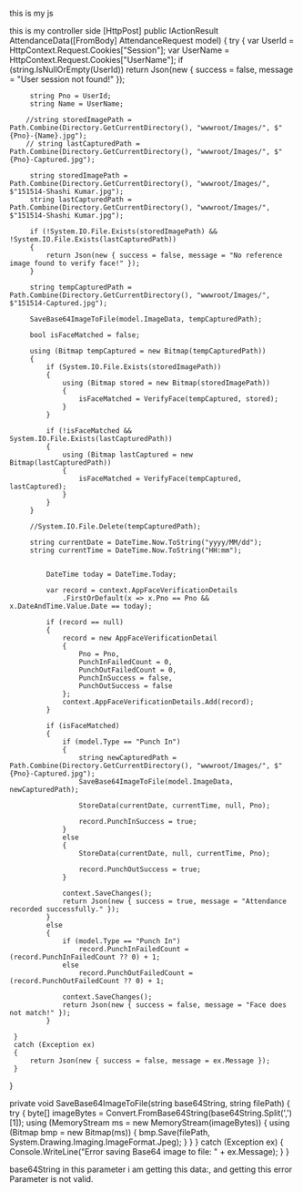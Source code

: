 this is my js
<script>
    const video = document.getElementById("video");
    const canvas = document.getElementById("canvas");
    const EntryTypeInput = document.getElementById("EntryType");
    const successSound = document.getElementById("successSound");
    const errorSound = document.getElementById("errorSound");

    navigator.mediaDevices.getUserMedia({ video: { facingMode: "user" } })
        .then(function (stream) {
            let video = document.getElementById("video");
            video.srcObject = stream;
            video.play();
        })
        .catch(function (error) {
            console.error("Error accessing camera: ", error);
        });

 
    function captureImageAndSubmit(entryType) {
        EntryTypeInput.value = entryType;

        const context = canvas.getContext("2d");
        canvas.width = video.videoWidth;
        canvas.height = video.videoHeight;
        context.drawImage(video, 0, 0, canvas.width, canvas.height);

        const imageData = canvas.toDataURL("image/jpeg"); // Save as JPG

        
        Swal.fire({
            title: "Verifying Face...",
            allowOutsideClick: false,
            showConfirmButton: false,
            didOpen: () => {
                Swal.showLoading();
            }
        });

       
       

        fetch("/Geo/AttendanceData", {
            method: "POST",
            headers: {
                "Content-Type": "application/json"
            },
            body: JSON.stringify({
                Type: entryType,
                ImageData: imageData
            })
        })
            .then(response => response.json())
            .then(data => {
                if (data.success) {
                    var now = new Date();
                    var formattedDateTime = now.toLocaleString();
                    successSound.play();
                    triggerHapticFeedback("success");

                    Swal.fire({
                        title: "Face Matched!",
                        text: "Attendance Recorded.\nDate & Time: " + formattedDateTime,
                        icon: "success",
                        timer: 3000,
                        showConfirmButton: false
                    }).then(() => {
                        location.reload();  
                    }); 

                } else {
                    errorSound.play();
                    triggerHapticFeedback("error");
                    var now = new Date();
                    var formattedDateTime = now.toLocaleString();
                    Swal.fire({
                        title: "Face Not Recognized.",
                        text: "Click the button again to retry.\nDate & Time: " + formattedDateTime,
                        icon: "error",
                        confirmButtonText: "Retry"
                    });
                }
            })
            .catch(error => {
                console.error("Error:", error);
                triggerHapticFeedback("error");

                Swal.fire({
                    title: "Error!",
                    text: "An error occurred while processing your request.",
                    icon: "error"
                });
            });
            
    }

    function triggerHapticFeedback(type) {
        if ("vibrate" in navigator) {
            if (type === "success") {
                navigator.vibrate(100); 
            } else if (type === "error") {
                navigator.vibrate([200, 100, 200]); 
            }
        }
    }
</script>

this is my controller side 
 [HttpPost]
 public IActionResult AttendanceData([FromBody] AttendanceRequest model)
 {
     try
     {
         var UserId = HttpContext.Request.Cookies["Session"];
         var UserName = HttpContext.Request.Cookies["UserName"];
         if (string.IsNullOrEmpty(UserId))
             return Json(new { success = false, message = "User session not found!" });

         string Pno = UserId;
         string Name = UserName;

        //string storedImagePath = Path.Combine(Directory.GetCurrentDirectory(), "wwwroot/Images/", $"{Pno}-{Name}.jpg");
        // string lastCapturedPath = Path.Combine(Directory.GetCurrentDirectory(), "wwwroot/Images/", $"{Pno}-Captured.jpg");

         string storedImagePath = Path.Combine(Directory.GetCurrentDirectory(), "wwwroot/Images/", $"151514-Shashi Kumar.jpg");
         string lastCapturedPath = Path.Combine(Directory.GetCurrentDirectory(), "wwwroot/Images/", $"151514-Shashi Kumar.jpg");

         if (!System.IO.File.Exists(storedImagePath) && !System.IO.File.Exists(lastCapturedPath))
         {
             return Json(new { success = false, message = "No reference image found to verify face!" });
         }

         string tempCapturedPath = Path.Combine(Directory.GetCurrentDirectory(), "wwwroot/Images/", $"151514-Captured.jpg");
        
         SaveBase64ImageToFile(model.ImageData, tempCapturedPath);

         bool isFaceMatched = false;

         using (Bitmap tempCaptured = new Bitmap(tempCapturedPath))
         {
             if (System.IO.File.Exists(storedImagePath))
             {
                 using (Bitmap stored = new Bitmap(storedImagePath))
                 {
                     isFaceMatched = VerifyFace(tempCaptured, stored);
                 }
             }

             if (!isFaceMatched && System.IO.File.Exists(lastCapturedPath))
             {
                 using (Bitmap lastCaptured = new Bitmap(lastCapturedPath))
                 {
                     isFaceMatched = VerifyFace(tempCaptured, lastCaptured);
                 }
             }
         }

         //System.IO.File.Delete(tempCapturedPath);

         string currentDate = DateTime.Now.ToString("yyyy/MM/dd");
         string currentTime = DateTime.Now.ToString("HH:mm");

        
             DateTime today = DateTime.Today;

             var record = context.AppFaceVerificationDetails
                 .FirstOrDefault(x => x.Pno == Pno && x.DateAndTime.Value.Date == today);

             if (record == null)
             {
                 record = new AppFaceVerificationDetail
                 {
                     Pno = Pno,
                     PunchInFailedCount = 0,
                     PunchOutFailedCount = 0,
                     PunchInSuccess = false,
                     PunchOutSuccess = false
                 };
                 context.AppFaceVerificationDetails.Add(record);
             }

             if (isFaceMatched)
             {
                 if (model.Type == "Punch In")
                 {
                     string newCapturedPath = Path.Combine(Directory.GetCurrentDirectory(), "wwwroot/Images/", $"{Pno}-Captured.jpg");
                     SaveBase64ImageToFile(model.ImageData, newCapturedPath);

                     StoreData(currentDate, currentTime, null, Pno);

                     record.PunchInSuccess = true;
                 }
                 else
                 {
                     StoreData(currentDate, null, currentTime, Pno);

                     record.PunchOutSuccess = true;
                 }

                 context.SaveChanges();
                 return Json(new { success = true, message = "Attendance recorded successfully." });
             }
             else
             {
                 if (model.Type == "Punch In")
                     record.PunchInFailedCount = (record.PunchInFailedCount ?? 0) + 1;
                 else
                     record.PunchOutFailedCount = (record.PunchOutFailedCount ?? 0) + 1;

                 context.SaveChanges();
                 return Json(new { success = false, message = "Face does not match!" });
             }
         
     }
     catch (Exception ex)
     {
         return Json(new { success = false, message = ex.Message });
     }
 }


private void SaveBase64ImageToFile(string base64String, string filePath)
{
    try
    {
        byte[] imageBytes = Convert.FromBase64String(base64String.Split(',')[1]);
        using (MemoryStream ms = new MemoryStream(imageBytes))
        {
            using (Bitmap bmp = new Bitmap(ms))
            {
                bmp.Save(filePath, System.Drawing.Imaging.ImageFormat.Jpeg);
            }
        }
    }
    catch (Exception ex)
    {
        Console.WriteLine("Error saving Base64 image to file: " + ex.Message);
    }
}

base64String in this parameter i am getting this data:, and getting this error 
Parameter is not valid.
